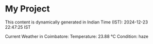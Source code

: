 # My Project

This content is dynamically generated in Indian Time (IST): 2024-12-23 22:47:25 IST


Current Weather in Coimbatore:
Temperature: 23.88 °C
Condition: haze
